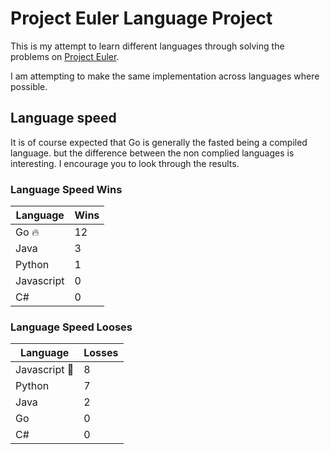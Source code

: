 # Project Euler Language Project

This is my attempt to learn different languages through solving the problems on [Project Euler](https://projecteuler.net/).

I am attempting to make the same implementation across languages where possible.

## Language speed

It is of course expected that Go is generally the fasted being a compiled language. but the difference between the non complied languages is interesting. I encourage you to look through the results.

### Language Speed Wins

| Language   | Wins  |
| ---------- | ----- |
| Go 🔥      | 12    |
| Java       | 3     |
| Python     | 1     |
| Javascript | 0     |
| C#         | 0     |

### Language Speed Looses

| Language        | Losses  |
| --------------- | ------- |
| Javascript 💩  | 8       |
| Python          | 7       |
| Java            | 2       |
| Go              | 0       |
| C#              | 0       |
